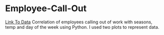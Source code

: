 # Employee-Call-Out
[Link To Data](https://github.com/ke4tri/Employee-Call-Out/blob/master/DF%20with%20the%20Day%20of%20Week-checkpoint.ipynb)
Correlation of employees calling out of work with seasons, temp and day of the week using Python.
I used two plots to represent data.  
